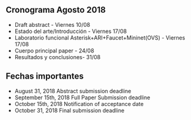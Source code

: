 ## Cronograma Agosto 2018

- Draft abstract - Viernes 10/08
- Estado del arte/Introducción - Viernes 17/08
- Laboratorio funcional Asterisk+ARI+Faucet+Mininet(OVS) - Viernes 17/08
- Cuerpo principal paper - 24/08
- Resultados y conclusiones- 31/08

## Fechas importantes
- August 31, 2018 	Abstract submission deadline
- September 15th, 2018 	Full Paper Submission deadline
- October 15th, 2018 	Notification of acceptance date
- October 31, 2018 	Final submission deadline

